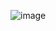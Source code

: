 ![image](https://github.com/arianacatani2009/IONIC---CV/assets/134402331/1e32620d-7007-42eb-a76e-451e6a3945d0)
